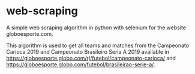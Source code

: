 # web-scraping
A simple web scraping algorithm in python with selenium for the website globoesporte.com.

This algorithm is used to get all teams and matches from the Campeonato Carioca 2019 and Campeonato Brasileiro Seria A 2019 available in https://globoesporte.globo.com/rj/futebol/campeonato-carioca/ and https://globoesporte.globo.com/futebol/brasileirao-serie-a/.

